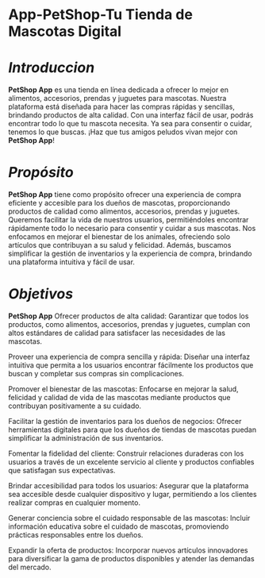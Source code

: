 # App-PetShop-Tu Tienda de Mascotas Digital

# *Introduccion*
**PetShop App** es una tienda en línea dedicada a ofrecer lo mejor en alimentos, accesorios, prendas y juguetes para mascotas.
Nuestra plataforma está diseñada para hacer las compras rápidas y sencillas, brindando productos de alta calidad. 
Con una interfaz fácil de usar, podrás encontrar todo lo que tu mascota necesita. 
Ya sea para consentir o cuidar, tenemos lo que buscas. ¡Haz que tus amigos peludos vivan mejor con **PetShop App**!

# *Propósito*
**PetShop App** tiene como propósito ofrecer una experiencia de compra eficiente y accesible para los dueños de mascotas, proporcionando productos de calidad como alimentos, accesorios, prendas y juguetes.
Queremos facilitar la vida de nuestros usuarios, permitiéndoles encontrar rápidamente todo lo necesario para consentir y cuidar a sus mascotas. 
Nos enfocamos en mejorar el bienestar de los animales, ofreciendo solo artículos que contribuyan a su salud y felicidad. 
Además, buscamos simplificar la gestión de inventarios y la experiencia de compra, brindando una plataforma intuitiva y fácil de usar.

# *Objetivos*
**PetShop App** 
Ofrecer productos de alta calidad:
Garantizar que todos los productos, como alimentos, accesorios, prendas y juguetes, cumplan con altos estándares de calidad para satisfacer las necesidades de las mascotas.

Proveer una experiencia de compra sencilla y rápida:
Diseñar una interfaz intuitiva que permita a los usuarios encontrar fácilmente los productos que buscan y completar sus compras sin complicaciones.

Promover el bienestar de las mascotas:
Enfocarse en mejorar la salud, felicidad y calidad de vida de las mascotas mediante productos que contribuyan positivamente a su cuidado.

Facilitar la gestión de inventarios para los dueños de negocios:
Ofrecer herramientas digitales para que los dueños de tiendas de mascotas puedan simplificar la administración de sus inventarios.

Fomentar la fidelidad del cliente:
Construir relaciones duraderas con los usuarios a través de un excelente servicio al cliente y productos confiables que satisfagan sus expectativas.

Brindar accesibilidad para todos los usuarios:
Asegurar que la plataforma sea accesible desde cualquier dispositivo y lugar, permitiendo a los clientes realizar compras en cualquier momento.

Generar conciencia sobre el cuidado responsable de las mascotas:
Incluir información educativa sobre el cuidado de mascotas, promoviendo prácticas responsables entre los dueños.

Expandir la oferta de productos:
Incorporar nuevos artículos innovadores para diversificar la gama de productos disponibles y atender las demandas del mercado.
